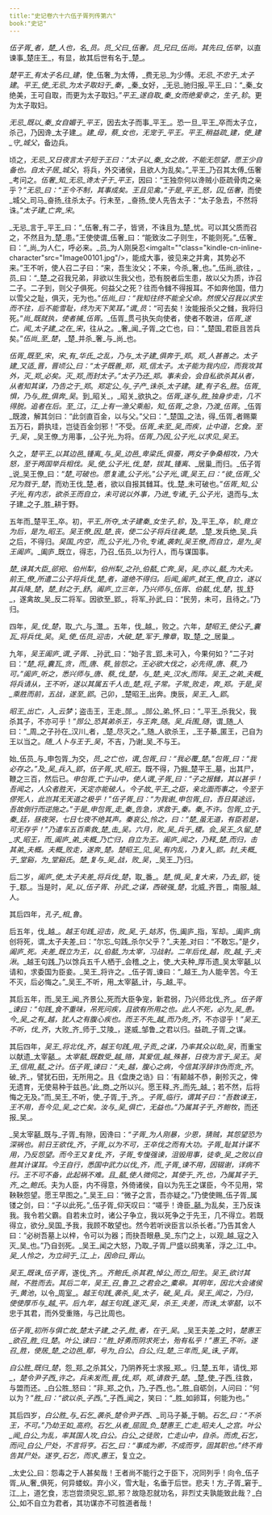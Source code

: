 ```yaml
---
title:"史记卷六十六伍子胥列传第六"
book:"史记"
---
```

_伍子胥_者，_楚_人也，名_员_。_员_父曰_伍奢_。_员_兄曰_伍尚_。其先曰_伍举_，以直谏事_楚庄王_，有显，故其后世有名于_楚_。

_楚平王_有太子名曰_建_，使_伍奢_为太傅，_费无忌_为少傅。_无忌_不忠于_太子建_。_平王_使_无忌_为太子取妇于_秦_，_秦_女好，_无忌_驰归报_平王_曰：“_秦_女绝美，王可自取，而更为太子取妇。”_平王_遂自取_秦_女而绝爱幸之，生子_轸_。更为太子取妇。

_无忌_既以_秦_女自媚于_平王_，因去太子而事_平王_。恐一旦_平王_卒而太子立，杀己，乃因谗_太子建_。_建_母，_蔡_女也，无宠于_平王_。_平王_稍益疏_建_，使_建_守_城父_，备边兵。

顷之，_无忌_又日夜言太子短于王曰：“太子以_秦_女之故，不能无怨望，愿王少自备也。自太子居_城父_，将兵，外交诸侯，且欲人为乱矣。”_平王_乃召其太傅_伍奢_考问之。_伍奢_知_无忌_谗太子于_平王_，因曰：“王独奈何以谗贼小臣疏骨肉之亲乎？”_无忌_曰：“王今不制，其事成矣。王且见禽。”于是_平王_怒，囚_伍奢_，而使_城父_司马_奋扬_往杀太子。行未至，_奋扬_使人先告太子：“太子急去，不然将诛。”_太子建_亡奔_宋_。

_无忌_言于_平王_曰：“_伍奢_有二子，皆贤，不诛且为_楚_忧。可以其父质而召之，不然且为_楚_患。”王使使谓_伍奢_曰：“能致汝二子则生，不能则死。”_伍奢_曰：“_尚_为人仁，呼必来。_员_为人刚戾忍<imgalt=""class="kindle-cn-inline-character"src="Image00101.jpg"/>，能成大事，彼见来之并禽，其势必不来。”王不听，使人召二子曰：“来，吾生汝父；不来，今杀_奢_也。”_伍尚_欲往，_员_曰：“_楚_之召我兄弟，非欲以生我父也，恐有脱者后生患，故以父为质，诈召二子。二子到，则父子俱死。何益父之死？往而令雠不得报耳。不如奔他国，借力以雪父之耻，俱灭，无为也。”_伍尚_曰：“我知往终不能全父命。然恨父召我以求生而不往，后不能雪耻，终为天下笑耳。”谓_员_：“可去矣！汝能报杀父之雠，我将归死。”_尚_既就执，使者捕_伍胥_。_伍胥_贯弓执矢向使者，使者不敢进，_伍胥_遂亡。闻_太子建_之在_宋_，往从之。_奢_闻_子胥_之亡也，曰：“_楚国_君臣且苦兵矣。”_伍尚_至_楚_，_楚_并杀_奢_与_尚_也。

_伍胥_既至_宋_，_宋_有_华氏_之乱，乃与_太子建_俱奔于_郑_。_郑_人甚善之。_太子建_又适_晋_，_晋顷公_曰：“太子既善_郑_，_郑_信太子。太子能为我内应，而我攻其外，灭_郑_必矣。灭_郑_而封太子。”太子乃还_郑_。事未会，会自私欲杀其从者，从者知其谋，乃告之于_郑_。_郑定公_与_子产_诛杀_太子建_。_建_有子名_胜_。_伍胥_惧，乃与_胜_俱奔_吴_。到_昭关_，_昭关_欲执之。_伍胥_遂与_胜_独身步走，几不得脱。追者在后。至_江_，_江_上有一渔父乘船，知_伍胥_之急，乃渡_伍胥_。_伍胥_既渡，解其剑曰：“此剑直百金，以与父。”父曰：“_楚国_之法，得_伍胥_者赐粟五万石，爵执珪，岂徒百金剑邪！”不受。_伍胥_未至_吴_而疾，止中道，乞食。至于_吴_，_吴王僚_方用事，_公子光_为将。_伍胥_乃因_公子光_以求见_吴王_。

久之，_楚平王_以其边邑_锺离_与_吴_边邑_卑梁氏_俱蚕，两女子争桑相攻，乃大怒，至于两国举兵相伐。_吴_使_公子光_伐_楚_，拔其_锺离_、_居巢_而归。_伍子胥_说_吴王僚_曰：“_楚_可破也。愿复遣_公子光_。”_公子光_谓_吴王_曰：“彼_伍胥_父兄为戮于_楚_，而劝王伐_楚_者，欲以自报其雠耳。伐_楚_未可破也。”_伍胥_知_公子光_有内志，欲杀王而自立，未可说以外事，乃进_专诸_于_公子光_，退而与_太子建_之子_胜_耕于野。

五年而_楚平王_卒。初，_平王_所夺_太子建秦_女生子_轸_，及_平王_卒，_轸_竟立为后，是为_昭王_。_吴王僚_因_楚_丧，使二公子将兵往袭_楚_。_楚_发兵绝_吴_兵之后，不得归。_吴国_内空，而_公子光_乃令_专诸_袭刺_吴王僚_而自立，是为_吴王阖庐_。_阖庐_既立，得志，乃召_伍员_以为行人，而与谋国事。

_楚_诛其大臣_郤宛_、_伯州犁_，_伯州犁_之孙_伯嚭_亡奔_吴_，_吴_亦以_嚭_为大夫。前王_僚_所遣二公子将兵伐_楚_者，道绝不得归。后闻_阖庐_弑王_僚_自立，遂以其兵降_楚_，_楚_封之于_舒_。_阖庐_立三年，乃兴师与_伍胥_、_伯嚭_伐_楚_，拔_舒_，遂禽故_吴_反二将军。因欲至_郢_，将军_孙武_曰：“民劳，未可，且待之。”乃归。

四年，_吴_伐_楚_，取_六_与_灊_。五年，伐_越_，败之。六年，_楚昭王_使公子_囊瓦_将兵伐_吴_。_吴_使_伍员_迎击，大破_楚_军于_豫章_，取_楚_之_居巢_。

九年，_吴王阖庐_谓_子胥_、_孙武_曰：“始子言_郢_未可入，今果何如？”二子对曰：“_楚_将_囊瓦_贪，而_唐_、_蔡_皆怨之。王必欲大伐之，必先得_唐_、_蔡_乃可。”_阖庐_听之，悉兴师与_唐_、_蔡_伐_楚_，与_楚_夹_汉水_而阵。_吴王_之弟_夫概_将兵请从，王不听，遂以其属五千人击_楚_将_子常_。_子常_败走，奔_郑_。于是_吴_乘胜而前，五战，遂至_郢_。己卯，_楚昭王_出奔。庚辰，_吴王_入_郢_。

_昭王_出亡，入_云梦_；盗击王，王走_郧_。_郧公_弟_怀_曰：“_平王_杀我父，我杀其子，不亦可乎！”_郧公_恐其弟杀王，与王奔_随_。_吴_兵围_随_，谓_随_人曰：“_周_之子孙在_汉川_者，_楚_尽灭之。”_随_人欲杀王，_王子綦_匿王，己自为王以当之。_随_人卜与王于_吴_，不吉，乃谢_吴_不与王。

始_伍员_与_申包胥_为交，_员_之亡也，谓_包胥_曰：“我必覆_楚_。”_包胥_曰：“我必存之。”及_吴_兵入_郢_，_伍子胥_求_昭王_。既不得，乃掘_楚平王_墓，出其尸，鞭之三百，然后已。_申包胥_亡于山中，使人谓_子胥_曰：“子之报雠，其以甚乎！吾闻之，人众者胜天，天定亦能破人。今子故_平王_之臣，亲北面而事之，今至于僇死人，此岂其无天道之极乎！”_伍子胥_曰：“为我谢_申包胥_曰，吾日莫途远，吾故倒行而逆施之。”于是_申包胥_走_秦_告急，求救于_秦_。_秦_不许。_包胥_立于_秦_廷，昼夜哭，七日七夜不绝其声。_秦哀公_怜之，曰：“_楚_虽无道，有臣若是，可无存乎！”乃遣车五百乘救_楚_击_吴_。六月，败_吴_兵于_稷_。会_吴王_久留_楚_求_昭王_，而_阖庐_弟_夫概_乃亡归，自立为王。_阖庐_闻之，乃释_楚_而归，击其弟_夫概_。_夫概_败走，遂奔_楚_。_楚昭王_见_吴_有内乱，乃复入_郢_。封_夫概_于_堂谿_，为_堂谿氏_。_楚_复与_吴_战，败_吴_，_吴王_乃归。

后二岁，_阖庐_使_太子夫差_将兵伐_楚_，取_番_。_楚_惧_吴_复大来，乃去_郢_，徙于_鄀_。当是时，_吴_以_伍子胥_、_孙武_之谋，西破强_楚_，北威_齐晋_，南服_越_人。

其后四年，_孔子_相_鲁_。

后五年，伐_越_。_越王句践_迎击，败_吴_于_姑苏_，伤_阖庐_指，军却。_阖庐_病创将死，谓_太子夫差_曰：“尔忘_句践_杀尔父乎？”_夫差_对曰：“不敢忘。”是夕，_阖庐_死。_夫差_既立为王，以_伯嚭_为太宰，习战射。二年后伐_越_，败_越_于_夫湫_。_越王句践_乃以馀兵五千人栖于_会稽_之上，使_大夫种_厚币遗_吴太宰嚭_以请和，求委国为臣妾。_吴王_将许之。_伍子胥_谏曰：“_越王_为人能辛苦。今王不灭，后必悔之。”_吴王_不听，用_太宰嚭_计，与_越_平。

其后五年，而_吴王_闻_齐景公_死而大臣争宠，新君弱，乃兴师北伐_齐_。_伍子胥_谏曰：“_句践_食不重味，吊死问疾，且欲有所用之也。此人不死，必为_吴_患。今_吴_之有_越_，犹人之有腹心疾也。而王不先_越_而乃务_齐_，不亦谬乎！”_吴王_不听，伐_齐_，大败_齐_师于_艾陵_，遂威_邹鲁_之君以归。益疏_子胥_之谋。

其后四年，_吴王_将北伐_齐_，_越王句践_用_子贡_之谋，乃率其众以助_吴_，而重宝以献遗_太宰嚭_。_太宰嚭_既数受_越_赂，其爱信_越_殊甚，日夜为言于_吴王_。_吴王_信用_嚭_之计。_伍子胥_谏曰：“夫_越_，腹心之病，今信其浮辞诈伪而贪_齐_。破_齐_，譬犹石田，无所用之。且《盘庚之诰》曰：‘有颠越不恭，劓殄灭之，俾无遗育，无使易种于兹邑。’此_商_之所以兴。愿王释_齐_而先_越_；若不然，后将悔之无及。”而_吴王_不听，使_子胥_于_齐_。_子胥_临行，谓其子曰：“吾数谏王，王不用，吾今见_吴_之亡矣。汝与_吴_俱亡，无益也。”乃属其子于_齐鲍牧_，而还报_吴_。

_吴太宰嚭_既与_子胥_有隙，因谗曰：“_子胥_为人刚暴，少恩，猜贼，其怨望恐为深祸也。前日王欲伐_齐_，_子胥_以为不可，王卒伐之而有大功。_子胥_耻其计谋不用，乃反怨望。而今王又复伐_齐_，_子胥_专愎强谏，沮毁用事，徒幸_吴_之败以自胜其计谋耳。今王自行，悉国中武力以伐_齐_，而_子胥_谏不用，因辍谢，详病不行。王不可不备，此起祸不难。且_嚭_使人微伺之，其使于_齐_也，乃属其子于_齐_之_鲍氏_。夫为人臣，内不得意，外倚诸侯，自以为先王之谋臣，今不见用，常鞅鞅怨望。愿王早图之。”_吴王_曰：“微子之言，吾亦疑之。”乃使使赐_伍子胥_属镂之剑，曰：“子以此死。”_伍子胥_仰天叹曰：“嗟乎！谗臣_嚭_为乱矣，王乃反诛我。我令若父霸。自若未立时，诸公子争立，我以死争之于先王，几不得立。若既得立，欲分_吴国_予我，我顾不敢望也。然今若听谀臣言以杀长者。”乃告其舍人曰：“必树吾墓上以梓，令可以为器；而抉吾眼悬_吴_东门之上，以观_越_寇之入灭_吴_也。”乃自刭死。_吴王_闻之大怒，乃取_子胥_尸盛以鸱夷革，浮之_江_中。_吴_人怜之，为立祠于_江_上，因命曰_胥山_。

_吴王_既诛_伍子胥_，遂伐_齐_。_齐鲍氏_杀其君_悼公_而立_阳生_。_吴王_欲讨其贼，不胜而去。其后二年，_吴王_召_鲁卫_之君会之_橐皋_。其明年，因北大会诸侯于_黄池_，以令_周室_。_越王句践_袭杀_吴_太子，破_吴_兵。_吴王_闻之，乃归，使使厚币与_越_平。后九年，_越王句践_遂灭_吴_，杀王_夫差_，而诛_太宰嚭_，以不忠于其君，而外受重赂，与己比周也。

_伍子胥_初所与俱亡故_楚太子建_之子_胜_者，在于_吴_。_吴王夫差_之时，_楚惠王_欲召_胜_归_楚_。_叶公_谏曰：“_胜_好勇而阴求死士，殆有私乎！”_惠王_不听。遂召_胜_，使居_楚_之边邑_鄢_，号为_白公_。_白公_归_楚_三年而_吴_诛_子胥_。

_白公胜_既归_楚_，怨_郑_之杀其父，乃阴养死士求报_郑_。归_楚_五年，请伐_郑_，_楚令尹子西_许之。兵未发而_晋_伐_郑_，_郑_请救于_楚_。_楚_使_子西_往救，与盟而还。_白公胜_怒曰：“非_郑_之仇，乃_子西_也。”_胜_自砺剑，人问曰：“何以为？”_胜_曰：“欲以杀_子西_。”_子西_闻之，笑曰：“_胜_如卵耳，何能为也。”

其后四岁，_白公胜_与_石乞_袭杀_楚令尹子西_、_司马子綦_于朝。_石乞_曰：“不杀王，不可。”乃劫王如_高府_。_石乞_从者_屈固_负_楚惠王_亡走_昭夫人_之宫。_叶公_闻_白公_为乱，率其国人攻_白公_。_白公_之徒败，亡走山中，自杀。而虏_石乞_，而问_白公_尸处，不言将亨。_石乞_曰：“事成为卿，不成而亨，固其职也。”终不肯告其尸处。遂亨_石乞_，而求_惠王_，复立之。

_太史公_曰：怨毒之于人甚矣哉！王者尚不能行之于臣下，况同列乎！向令_伍子胥_从_奢_俱死，何异蝼蚁。弃小义，雪大耻，名垂于后世。悲夫！方_子胥_窘于_江_上，道乞食，志岂尝须臾忘_郢_邪？故隐忍就功名，非烈丈夫孰能致此哉？_白公_如不自立为君者，其功谋亦不可胜道者哉！

